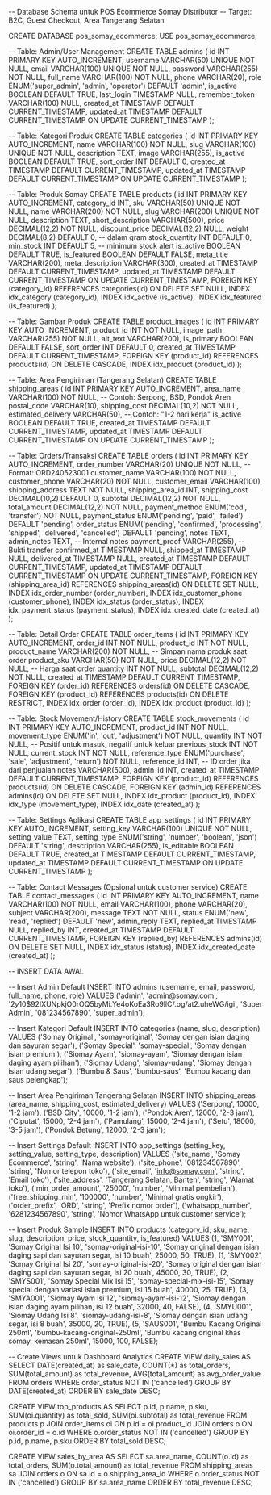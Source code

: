 -- Database Schema untuk POS Ecommerce Somay Distributor
-- Target: B2C, Guest Checkout, Area Tangerang Selatan

CREATE DATABASE pos_somay_ecommerce;
USE pos_somay_ecommerce;

-- Table: Admin/User Management
CREATE TABLE admins (
    id INT PRIMARY KEY AUTO_INCREMENT,
    username VARCHAR(50) UNIQUE NOT NULL,
    email VARCHAR(100) UNIQUE NOT NULL,
    password VARCHAR(255) NOT NULL,
    full_name VARCHAR(100) NOT NULL,
    phone VARCHAR(20),
    role ENUM('super_admin', 'admin', 'operator') DEFAULT 'admin',
    is_active BOOLEAN DEFAULT TRUE,
    last_login TIMESTAMP NULL,
    remember_token VARCHAR(100) NULL,
    created_at TIMESTAMP DEFAULT CURRENT_TIMESTAMP,
    updated_at TIMESTAMP DEFAULT CURRENT_TIMESTAMP ON UPDATE CURRENT_TIMESTAMP
);

-- Table: Kategori Produk
CREATE TABLE categories (
    id INT PRIMARY KEY AUTO_INCREMENT,
    name VARCHAR(100) NOT NULL,
    slug VARCHAR(100) UNIQUE NOT NULL,
    description TEXT,
    image VARCHAR(255),
    is_active BOOLEAN DEFAULT TRUE,
    sort_order INT DEFAULT 0,
    created_at TIMESTAMP DEFAULT CURRENT_TIMESTAMP,
    updated_at TIMESTAMP DEFAULT CURRENT_TIMESTAMP ON UPDATE CURRENT_TIMESTAMP
);

-- Table: Produk Somay
CREATE TABLE products (
    id INT PRIMARY KEY AUTO_INCREMENT,
    category_id INT,
    sku VARCHAR(50) UNIQUE NOT NULL,
    name VARCHAR(200) NOT NULL,
    slug VARCHAR(200) UNIQUE NOT NULL,
    description TEXT,
    short_description VARCHAR(500),
    price DECIMAL(12,2) NOT NULL,
    discount_price DECIMAL(12,2) NULL,
    weight DECIMAL(8,2) DEFAULT 0, -- dalam gram
    stock_quantity INT DEFAULT 0,
    min_stock INT DEFAULT 5, -- minimum stock alert
    is_active BOOLEAN DEFAULT TRUE,
    is_featured BOOLEAN DEFAULT FALSE,
    meta_title VARCHAR(200),
    meta_description VARCHAR(300),
    created_at TIMESTAMP DEFAULT CURRENT_TIMESTAMP,
    updated_at TIMESTAMP DEFAULT CURRENT_TIMESTAMP ON UPDATE CURRENT_TIMESTAMP,
    FOREIGN KEY (category_id) REFERENCES categories(id) ON DELETE SET NULL,
    INDEX idx_category (category_id),
    INDEX idx_active (is_active),
    INDEX idx_featured (is_featured)
);

-- Table: Gambar Produk
CREATE TABLE product_images (
    id INT PRIMARY KEY AUTO_INCREMENT,
    product_id INT NOT NULL,
    image_path VARCHAR(255) NOT NULL,
    alt_text VARCHAR(200),
    is_primary BOOLEAN DEFAULT FALSE,
    sort_order INT DEFAULT 0,
    created_at TIMESTAMP DEFAULT CURRENT_TIMESTAMP,
    FOREIGN KEY (product_id) REFERENCES products(id) ON DELETE CASCADE,
    INDEX idx_product (product_id)
);

-- Table: Area Pengiriman (Tangerang Selatan)
CREATE TABLE shipping_areas (
    id INT PRIMARY KEY AUTO_INCREMENT,
    area_name VARCHAR(100) NOT NULL, -- Contoh: Serpong, BSD, Pondok Aren
    postal_code VARCHAR(10),
    shipping_cost DECIMAL(10,2) NOT NULL,
    estimated_delivery VARCHAR(50), -- Contoh: "1-2 hari kerja"
    is_active BOOLEAN DEFAULT TRUE,
    created_at TIMESTAMP DEFAULT CURRENT_TIMESTAMP,
    updated_at TIMESTAMP DEFAULT CURRENT_TIMESTAMP ON UPDATE CURRENT_TIMESTAMP
);

-- Table: Orders/Transaksi
CREATE TABLE orders (
    id INT PRIMARY KEY AUTO_INCREMENT,
    order_number VARCHAR(20) UNIQUE NOT NULL, -- Format: ORD240523001
    customer_name VARCHAR(100) NOT NULL,
    customer_phone VARCHAR(20) NOT NULL,
    customer_email VARCHAR(100),
    shipping_address TEXT NOT NULL,
    shipping_area_id INT,
    shipping_cost DECIMAL(10,2) DEFAULT 0,
    subtotal DECIMAL(12,2) NOT NULL,
    total_amount DECIMAL(12,2) NOT NULL,
    payment_method ENUM('cod', 'transfer') NOT NULL,
    payment_status ENUM('pending', 'paid', 'failed') DEFAULT 'pending',
    order_status ENUM('pending', 'confirmed', 'processing', 'shipped', 'delivered', 'cancelled') DEFAULT 'pending',
    notes TEXT,
    admin_notes TEXT, -- Internal notes
    payment_proof VARCHAR(255), -- Bukti transfer
    confirmed_at TIMESTAMP NULL,
    shipped_at TIMESTAMP NULL,
    delivered_at TIMESTAMP NULL,
    created_at TIMESTAMP DEFAULT CURRENT_TIMESTAMP,
    updated_at TIMESTAMP DEFAULT CURRENT_TIMESTAMP ON UPDATE CURRENT_TIMESTAMP,
    FOREIGN KEY (shipping_area_id) REFERENCES shipping_areas(id) ON DELETE SET NULL,
    INDEX idx_order_number (order_number),
    INDEX idx_customer_phone (customer_phone),
    INDEX idx_status (order_status),
    INDEX idx_payment_status (payment_status),
    INDEX idx_created_date (created_at)
);

-- Table: Detail Order
CREATE TABLE order_items (
    id INT PRIMARY KEY AUTO_INCREMENT,
    order_id INT NOT NULL,
    product_id INT NOT NULL,
    product_name VARCHAR(200) NOT NULL, -- Simpan nama produk saat order
    product_sku VARCHAR(50) NOT NULL,
    price DECIMAL(12,2) NOT NULL, -- Harga saat order
    quantity INT NOT NULL,
    subtotal DECIMAL(12,2) NOT NULL,
    created_at TIMESTAMP DEFAULT CURRENT_TIMESTAMP,
    FOREIGN KEY (order_id) REFERENCES orders(id) ON DELETE CASCADE,
    FOREIGN KEY (product_id) REFERENCES products(id) ON DELETE RESTRICT,
    INDEX idx_order (order_id),
    INDEX idx_product (product_id)
);

-- Table: Stock Movement/History
CREATE TABLE stock_movements (
    id INT PRIMARY KEY AUTO_INCREMENT,
    product_id INT NOT NULL,
    movement_type ENUM('in', 'out', 'adjustment') NOT NULL,
    quantity INT NOT NULL, -- Positif untuk masuk, negatif untuk keluar
    previous_stock INT NOT NULL,
    current_stock INT NOT NULL,
    reference_type ENUM('purchase', 'sale', 'adjustment', 'return') NOT NULL,
    reference_id INT, -- ID order jika dari penjualan
    notes VARCHAR(500),
    admin_id INT,
    created_at TIMESTAMP DEFAULT CURRENT_TIMESTAMP,
    FOREIGN KEY (product_id) REFERENCES products(id) ON DELETE CASCADE,
    FOREIGN KEY (admin_id) REFERENCES admins(id) ON DELETE SET NULL,
    INDEX idx_product (product_id),
    INDEX idx_type (movement_type),
    INDEX idx_date (created_at)
);

-- Table: Settings Aplikasi
CREATE TABLE app_settings (
    id INT PRIMARY KEY AUTO_INCREMENT,
    setting_key VARCHAR(100) UNIQUE NOT NULL,
    setting_value TEXT,
    setting_type ENUM('string', 'number', 'boolean', 'json') DEFAULT 'string',
    description VARCHAR(255),
    is_editable BOOLEAN DEFAULT TRUE,
    created_at TIMESTAMP DEFAULT CURRENT_TIMESTAMP,
    updated_at TIMESTAMP DEFAULT CURRENT_TIMESTAMP ON UPDATE CURRENT_TIMESTAMP
);

-- Table: Contact Messages (Opsional untuk customer service)
CREATE TABLE contact_messages (
    id INT PRIMARY KEY AUTO_INCREMENT,
    name VARCHAR(100) NOT NULL,
    email VARCHAR(100),
    phone VARCHAR(20),
    subject VARCHAR(200),
    message TEXT NOT NULL,
    status ENUM('new', 'read', 'replied') DEFAULT 'new',
    admin_reply TEXT,
    replied_at TIMESTAMP NULL,
    replied_by INT,
    created_at TIMESTAMP DEFAULT CURRENT_TIMESTAMP,
    FOREIGN KEY (replied_by) REFERENCES admins(id) ON DELETE SET NULL,
    INDEX idx_status (status),
    INDEX idx_created_date (created_at)
);

-- INSERT DATA AWAL

-- Insert Admin Default
INSERT INTO admins (username, email, password, full_name, phone, role) VALUES
('admin', 'admin@somay.com', '$2y$10$92IXUNpkjO0rOQ5byMi.Ye4oKoEa3Ro9llC/.og/at2.uheWG/igi', 'Super Admin', '081234567890', 'super_admin');

-- Insert Kategori Default
INSERT INTO categories (name, slug, description) VALUES
('Somay Original', 'somay-original', 'Somay dengan isian daging dan sayuran segar'),
('Somay Special', 'somay-special', 'Somay dengan isian premium'),
('Siomay Ayam', 'siomay-ayam', 'Siomay dengan isian daging ayam pilihan'),
('Siomay Udang', 'siomay-udang', 'Siomay dengan isian udang segar'),
('Bumbu & Saus', 'bumbu-saus', 'Bumbu kacang dan saus pelengkap');

-- Insert Area Pengiriman Tangerang Selatan
INSERT INTO shipping_areas (area_name, shipping_cost, estimated_delivery) VALUES
('Serpong', 10000, '1-2 jam'),
('BSD City', 10000, '1-2 jam'),
('Pondok Aren', 12000, '2-3 jam'),
('Ciputat', 15000, '2-4 jam'),
('Pamulang', 15000, '2-4 jam'),
('Setu', 18000, '3-5 jam'),
('Pondok Betung', 12000, '2-3 jam');

-- Insert Settings Default
INSERT INTO app_settings (setting_key, setting_value, setting_type, description) VALUES
('site_name', 'Somay Ecommerce', 'string', 'Nama website'),
('site_phone', '081234567890', 'string', 'Nomor telepon toko'),
('site_email', 'info@somay.com', 'string', 'Email toko'),
('site_address', 'Tangerang Selatan, Banten', 'string', 'Alamat toko'),
('min_order_amount', '25000', 'number', 'Minimal pembelian'),
('free_shipping_min', '100000', 'number', 'Minimal gratis ongkir'),
('order_prefix', 'ORD', 'string', 'Prefix nomor order'),
('whatsapp_number', '6281234567890', 'string', 'Nomor WhatsApp untuk customer service');

-- Insert Produk Sample
INSERT INTO products (category_id, sku, name, slug, description, price, stock_quantity, is_featured) VALUES
(1, 'SMY001', 'Somay Original Isi 10', 'somay-original-isi-10', 'Somay original dengan isian daging sapi dan sayuran segar, isi 10 buah', 25000, 50, TRUE),
(1, 'SMY002', 'Somay Original Isi 20', 'somay-original-isi-20', 'Somay original dengan isian daging sapi dan sayuran segar, isi 20 buah', 45000, 30, TRUE),
(2, 'SMYS001', 'Somay Special Mix Isi 15', 'somay-special-mix-isi-15', 'Somay special dengan variasi isian premium, isi 15 buah', 40000, 25, TRUE),
(3, 'SMYA001', 'Siomay Ayam Isi 12', 'siomay-ayam-isi-12', 'Siomay dengan isian daging ayam pilihan, isi 12 buah', 32000, 40, FALSE),
(4, 'SMYU001', 'Siomay Udang Isi 8', 'siomay-udang-isi-8', 'Siomay dengan isian udang segar, isi 8 buah', 35000, 20, TRUE),
(5, 'SAUS001', 'Bumbu Kacang Original 250ml', 'bumbu-kacang-original-250ml', 'Bumbu kacang original khas somay, kemasan 250ml', 15000, 100, FALSE);

-- Create Views untuk Dashboard Analytics
CREATE VIEW daily_sales AS
SELECT 
    DATE(created_at) as sale_date,
    COUNT(*) as total_orders,
    SUM(total_amount) as total_revenue,
    AVG(total_amount) as avg_order_value
FROM orders 
WHERE order_status NOT IN ('cancelled')
GROUP BY DATE(created_at)
ORDER BY sale_date DESC;

CREATE VIEW top_products AS
SELECT 
    p.id,
    p.name,
    p.sku,
    SUM(oi.quantity) as total_sold,
    SUM(oi.subtotal) as total_revenue
FROM products p
JOIN order_items oi ON p.id = oi.product_id
JOIN orders o ON oi.order_id = o.id
WHERE o.order_status NOT IN ('cancelled')
GROUP BY p.id, p.name, p.sku
ORDER BY total_sold DESC;

CREATE VIEW sales_by_area AS
SELECT 
    sa.area_name,
    COUNT(o.id) as total_orders,
    SUM(o.total_amount) as total_revenue
FROM shipping_areas sa
JOIN orders o ON sa.id = o.shipping_area_id
WHERE o.order_status NOT IN ('cancelled')
GROUP BY sa.area_name
ORDER BY total_revenue DESC;